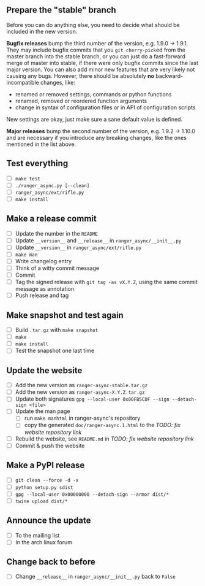 Prepare the "stable" branch
---------------------------
Before you can do anything else, you need to decide what should be included in
the new version.

**Bugfix releases** bump the third number of the version, e.g. 1.9.0 -> 1.9.1.
They may include bugfix commits that you `git cherry-pick`ed from the master
branch into the stable branch, or you can just do a fast-forward merge of
master into stable, if there were only bugfix commits since the last major
version.  You can also add minor new features that are very likely not causing
any bugs.  However, there should be absolutely **no** backward-incompatible
changes, like:

- renamed or removed settings, commands or python functions
- renamed, removed or reordered function arguments
- change in syntax of configuration files or in API of configuration scripts

New settings are okay, just make sure a sane default value is defined.

**Major releases** bump the second number of the version, e.g. 1.9.2 -> 1.10.0
and are necessary if you introduce any breaking changes, like the ones
mentioned in the list above.

Test everything
----------------
* [ ] `make test`
* [ ] `./ranger_async.py [--clean]`
* [ ] `ranger_async/ext/rifle.py`
* [ ] `make install`

Make a release commit
---------------------
* [ ] Update the number in the `README`
* [ ] Update `__version__` and `__release__` in `ranger_async/__init__.py`
* [ ] Update `__version__` in `ranger_async/ext/rifle.py`
* [ ] `make man`
* [ ] Write changelog entry
* [ ] Think of a witty commit message
* [ ] Commit
* [ ] Tag the signed release with `git tag -as vX.Y.Z`, using the same
      commit message as annotation
* [ ] Push release and tag

Make snapshot and test again
----------------------------
* [ ] Build `.tar.gz` with `make snapshot`
* [ ] `make`
* [ ] `make install`
* [ ] Test the snapshot one last time

Update the website
------------------
* [ ] Add the new version as `ranger-async-stable.tar.gz`
* [ ] Add the new version as `ranger-async-X.Y.Z.tar.gz`
* [ ] Update both signatures `gpg --local-user 0x00FB5CDF --sign --detach-sign <file>`
* [ ] Update the man page
    * [ ] run `make manhtml` in ranger-async's repository
    * [ ] copy the generated `doc/ranger-async.1.html` to the *TODO: fix website repository link*
* [ ] Rebuild the website, see `README.md` in *TODO: fix website repository link*
* [ ] Commit & push the website

Make a PyPI release
-------------------
* [ ] `git clean --force -d -x`
* [ ] `python setup.py sdist`
* [ ] `gpg --local-user 0x00000000 --detach-sign --armor dist/*`
* [ ] `twine upload dist/*`

Announce the update
-------------------
* [ ] To the mailing list
* [ ] In the arch linux forum

Change back to before
---------------------
* [ ] Change `__release__` in `ranger_async/__init__.py` back to `False`
